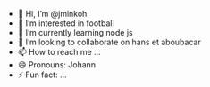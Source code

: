 - 👋 Hi, I’m @jminkoh
- 👀 I’m interested in football
- 🌱 I’m currently learning node js
- 💞️ I’m looking to collaborate on hans et aboubacar
- 📫 How to reach me ...
- 😄 Pronouns: Johann
- ⚡ Fun fact: ...

<!---
jminkoh/jminkoh is a ✨ special ✨ repository because its `README.md` (this file) appears on your GitHub profile.
You can click the Preview link to take a look at your changes.
--->
